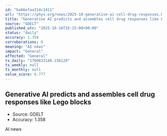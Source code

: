 ```yaml
---
id: "ba66efaa314c1411"
url: "https://phys.org/news/2025-10-generative-ai-cell-drug-responses.html"
title: "Generative AI predicts and assembles cell drug responses like Lego blocks"
source: "GDELT"
published_utc: "2025-10-16T16:15:00+00:00"
status: "daily"
accuracy: 1.358
corroborations: 0
meaning: "AI news"
impact: "General"
affected: "General"
ts_daily: "1760633140.158129"
ts_weekly: null
ts_monthly: null
value_score: 0.777
---
```

## Generative AI predicts and assembles cell drug responses like Lego blocks

- Source: GDELT
- Accuracy: 1.358

AI news

